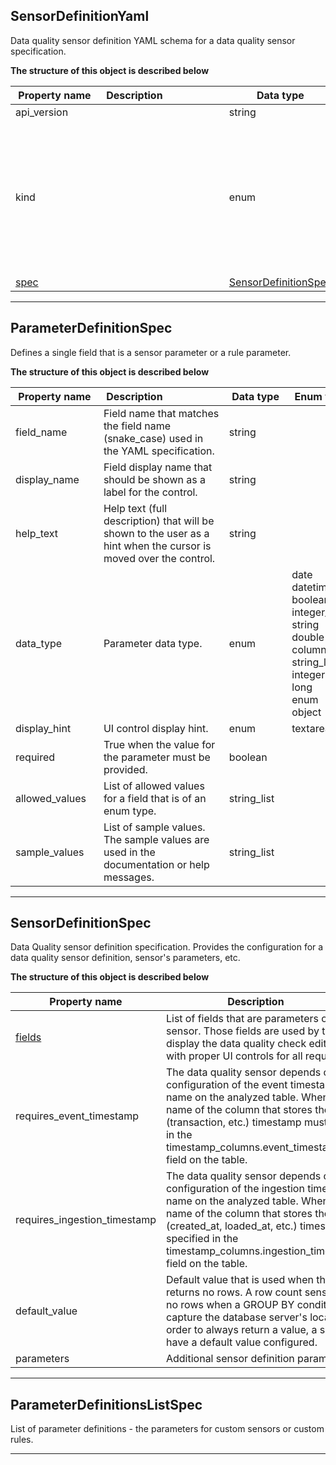 
## SensorDefinitionYaml  
Data quality sensor definition YAML schema for a data quality sensor specification.  
  








**The structure of this object is described below**  
  
|&nbsp;Property&nbsp;name&nbsp;|&nbsp;Description&nbsp;&nbsp;&nbsp;&nbsp;&nbsp;&nbsp;&nbsp;&nbsp;&nbsp;&nbsp;&nbsp;&nbsp;&nbsp;&nbsp;&nbsp;&nbsp;&nbsp;&nbsp;&nbsp;&nbsp;&nbsp;|&nbsp;Data&nbsp;type&nbsp;|&nbsp;Enum&nbsp;values&nbsp;|&nbsp;Default&nbsp;value&nbsp;|&nbsp;Sample&nbsp;values&nbsp;|
|---------------|---------------------------------|-----------|-------------|---------------|---------------|
|api_version||string| | | |
|kind||enum|default_schedules<br/>settings<br/>default_notifications<br/>rule<br/>sensor<br/>source<br/>check<br/>dashboards<br/>default_checks<br/>table<br/>provider_sensor<br/>file_index<br/>| | |
|[spec](../SensorDefinitionYaml/#SensorDefinitionSpec)||[SensorDefinitionSpec](../SensorDefinitionYaml/#SensorDefinitionSpec)| | | |









___  

## ParameterDefinitionSpec  
Defines a single field that is a sensor parameter or a rule parameter.  
  








**The structure of this object is described below**  
  
|&nbsp;Property&nbsp;name&nbsp;|&nbsp;Description&nbsp;&nbsp;&nbsp;&nbsp;&nbsp;&nbsp;&nbsp;&nbsp;&nbsp;&nbsp;&nbsp;&nbsp;&nbsp;&nbsp;&nbsp;&nbsp;&nbsp;&nbsp;&nbsp;&nbsp;&nbsp;|&nbsp;Data&nbsp;type&nbsp;|&nbsp;Enum&nbsp;values&nbsp;|&nbsp;Default&nbsp;value&nbsp;|&nbsp;Sample&nbsp;values&nbsp;|
|---------------|---------------------------------|-----------|-------------|---------------|---------------|
|field_name|Field name that matches the field name (snake_case) used in the YAML specification.|string| | | |
|display_name|Field display name that should be shown as a label for the control.|string| | | |
|help_text|Help text (full description) that will be shown to the user as a hint when the cursor is moved over the control.|string| | | |
|data_type|Parameter data type.|enum|date<br/>datetime<br/>boolean<br/>integer_list<br/>string<br/>double<br/>column_name<br/>string_list<br/>integer<br/>long<br/>enum<br/>object<br/>| | |
|display_hint|UI control display hint.|enum|textarea<br/>| | |
|required|True when the value for the parameter must be provided.|boolean| | | |
|allowed_values|List of allowed values for a field that is of an enum type.|string_list| | | |
|sample_values|List of sample values. The sample values are used in the documentation or help messages.|string_list| | | |









___  

## SensorDefinitionSpec  
Data Quality sensor definition specification. Provides the configuration for a data quality sensor definition, sensor&#x27;s parameters, etc.  
  








**The structure of this object is described below**  
  
|&nbsp;Property&nbsp;name&nbsp;|&nbsp;Description&nbsp;&nbsp;&nbsp;&nbsp;&nbsp;&nbsp;&nbsp;&nbsp;&nbsp;&nbsp;&nbsp;&nbsp;&nbsp;&nbsp;&nbsp;&nbsp;&nbsp;&nbsp;&nbsp;&nbsp;&nbsp;|&nbsp;Data&nbsp;type&nbsp;|&nbsp;Enum&nbsp;values&nbsp;|&nbsp;Default&nbsp;value&nbsp;|&nbsp;Sample&nbsp;values&nbsp;|
|---------------|---------------------------------|-----------|-------------|---------------|---------------|
|[fields](../SensorDefinitionYaml/#ParameterDefinitionsListSpec)|List of fields that are parameters of a custom sensor. Those fields are used by the DQOps UI to display the data quality check editing screens with proper UI controls for all required fields.|[ParameterDefinitionsListSpec](../SensorDefinitionYaml/#ParameterDefinitionsListSpec)| | | |
|requires_event_timestamp|The data quality sensor depends on the configuration of the event timestamp column name on the analyzed table. When true, the name of the column that stores the event (transaction, etc.) timestamp must be specified in the timestamp_columns.event_timestamp_column field on the table.|boolean| | | |
|requires_ingestion_timestamp|The data quality sensor depends on the configuration of the ingestion timestamp column name on the analyzed table. When true, the name of the column that stores the ingestion (created_at, loaded_at, etc.) timestamp must be specified in the timestamp_columns.ingestion_timestamp_column field on the table.|boolean| | | |
|default_value|Default value that is used when the sensor returns no rows. A row count sensor may return no rows when a GROUP BY condition is added to capture the database server&#x27;s local time zone. In order to always return a value, a sensor may have a default value configured.|double| | | |
|parameters|Additional sensor definition parameters|Dict[string, string]| | | |









___  

## ParameterDefinitionsListSpec  
List of parameter definitions - the parameters for custom sensors or custom rules.  
  








___  

